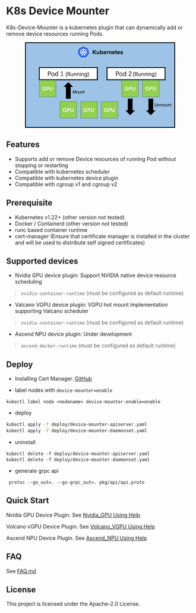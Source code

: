 # K8s Device Mounter

K8s-Device-Mounter is a kubernetes plugin that can dynamically add or remove device resources running Pods.

<div align="center"> <img src="docs/images/SchematicDiagram.png" alt="Schematic Diagram Of Device Dynamic Mount"  /> </div>

## Features

* Supports add or remove Device resources of running Pod without stopping or restarting
* Compatible with kubernetes scheduler
* Compatible with kubernetes device plugin
* Compatible with cgroup v1 and cgroup v2

## Prerequisite 

* Kubernetes v1.22+ (other version not tested)
* Docker / Containerd (other version not tested)
* runc based container runtime
* cert-manager (Ensure that certificate manager is installed in the cluster and will be used to distribute self signed certificates)

## Supported devices

* Nvidia GPU device plugin: Support NVIDIA native device resource scheduling
> `nvidia-container-runtime` (must be configured as default runtime)

* Valcano VGPU device plugin: VGPU hot mount implementation supporting Valcano scheduler
> `nvidia-container-runtime` (must be configured as default runtime)

* Ascend NPU device plugin: Under development
> `ascend-docker-runtime` (must be configured as default runtime)


## Deploy

* Installing Cert Manager. [GitHub](https://github.com/cert-manager/cert-manager)

* label nodes with `device-mounter=enable`

```shell
kubectl label node <nodename> device-mounter-enable=enable
```

* deploy

```bash
kubectl apply -f deploy/device-mounter-apiserver.yaml
kubectl apply -f deploy/device-mounter-daemonset.yaml
```

* uninstall

```shell
kubectl delete -f deploy/device-mounter-apiserver.yaml
kubectl delete -f deploy/device-mounter-daemonset.yaml
```

* generate grpc api

```shell
 protoc --go_out=. --go-grpc_out=. pkg/api/api.proto
```

## Quick Start

Nvidia GPU Device Plugin. See [Nvidia_GPU Using Help](docs/guide/NvidiaGPU.md)

Volcano vGPU Device Plugin. See [Volcano_VGPU Using Help](docs/guide/VolcanoVGPU.md)

Ascend NPU Device Plugin. See [Ascend_NPU Using Help](docs/guide/AscendNPU.md)

## FAQ

See  [FAQ.md](docs/guide/FAQ.md)

## License

This project is licensed under the Apache-2.0 License.
